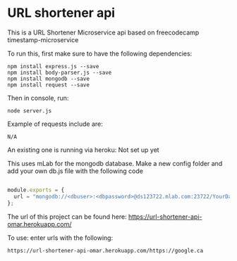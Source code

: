 # URL shortener api

This is a URL Shortener Microservice api based on freecodecamp timestamp-microservice


To run this, first make sure to have the following dependencies:
```
npm install express.js --save
npm install body-parser.js --save
npm install mongodb --save
npm install request --save
```

Then in console, run: 

```
node server.js
```
Example of requests include are: 

```
N/A
```

An existing one is running via heroku: 
Not set up yet

This uses mLab for the mongodb database. Make a new config folder and add your own db.js file with the following code

``` javascript

module.exports = {
  url = "mongodb://<dbuser>:<dbpassword>@ds123722.mlab.com:23722/YourDatabaseName"
};
```

The url of this project can be found here: 
https://url-shortener-api-omar.herokuapp.com/

To use: enter urls with the following: 
```
https://url-shortener-api-omar.herokuapp.com/https://google.ca
```
